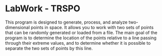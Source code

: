 # LabWork - TRSPO
 
This program is designed to generate, process, and analyze two-dimensional points in space. It allows you to work with two sets of points that can be randomly generated or loaded from a file. The main goal of the program is to determine the location of the points relative to a line passing through their extreme values, and to determine whether it is possible to separate the two sets of points by this line.
